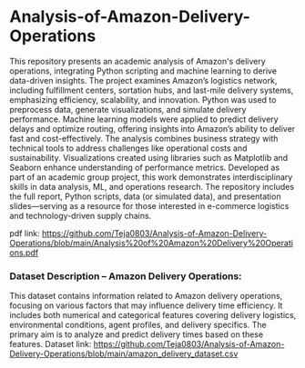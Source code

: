 # Analysis-of-Amazon-Delivery-Operations
This repository presents an academic analysis of Amazon's delivery operations, integrating Python scripting and machine learning to derive data-driven insights. The project examines Amazon’s logistics network, including fulfillment centers, sortation hubs, and last-mile delivery systems, emphasizing efficiency, scalability, and innovation. Python was used to preprocess data, generate visualizations, and simulate delivery performance. Machine learning models were applied to predict delivery delays and optimize routing, offering insights into Amazon’s ability to deliver fast and cost-effectively. The analysis combines business strategy with technical tools to address challenges like operational costs and sustainability. Visualizations created using libraries such as Matplotlib and Seaborn enhance understanding of performance metrics. Developed as part of an academic group project, this work demonstrates interdisciplinary skills in data analysis, ML, and operations research. The repository includes the full report, Python scripts, data (or simulated data), and presentation slides—serving as a resource for those interested in e-commerce logistics and technology-driven supply chains.

pdf link: https://github.com/Teja0803/Analysis-of-Amazon-Delivery-Operations/blob/main/Analysis%20of%20Amazon%20Delivery%20Operations.pdf

### Dataset Description – Amazon Delivery Operations:
This dataset contains information related to Amazon delivery operations, focusing on various factors that may influence delivery time efficiency. It includes both numerical and categorical features covering delivery logistics, environmental conditions, agent profiles, and delivery specifics. The primary aim is to analyze and predict delivery times based on these features.
Dataset link: https://github.com/Teja0803/Analysis-of-Amazon-Delivery-Operations/blob/main/amazon_delivery_dataset.csv
